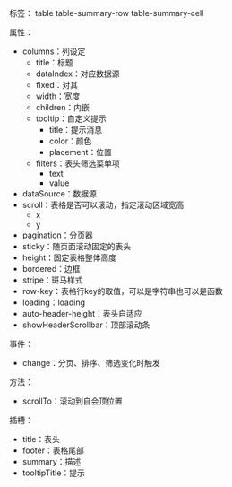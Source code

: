 标签：
table
table-summary-row
table-summary-cell


属性：
- columns：列设定
  - title：标题
  - dataIndex：对应数据源
  - fixed：对其
  - width：宽度
  - children：内嵌
  - tooltip：自定义提示
    - title：提示消息
    - color：颜色
    - placement：位置
  - filters：表头筛选菜单项
    - text
    - value
- dataSource：数据源
- scroll：表格是否可以滚动，指定滚动区域宽高
  - x
  - y
- pagination：分页器
- sticky：随页面滚动固定的表头
- height：固定表格整体高度
- bordered：边框
- stripe：斑马样式
- row-key：表格行key的取值，可以是字符串也可以是函数
- loading：loading
- auto-header-height：表头自适应
- showHeaderScrollbar：顶部滚动条

事件：
- change：分页、排序、筛选变化时触发

方法：
- scrollTo：滚动到自会顶位置
  
插槽：
- title：表头
- footer：表格尾部
- summary：描述
- tooltipTitle：提示